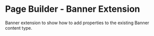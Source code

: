 # Page Builder - Banner Extension

Banner extension to show how to add properties to the existing Banner content type.

